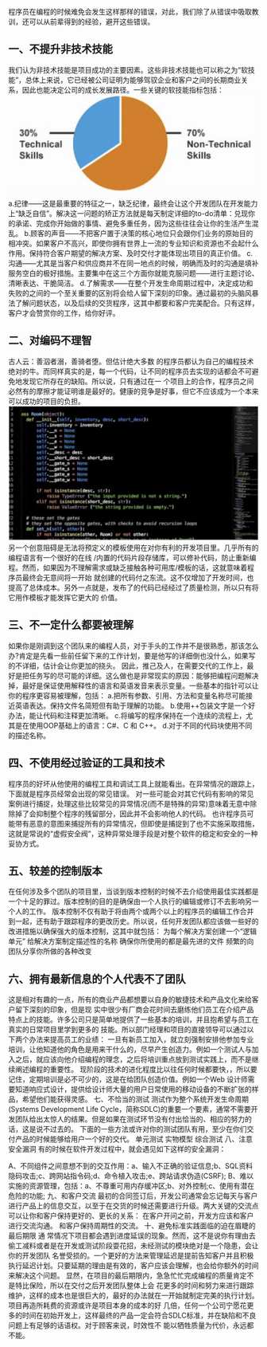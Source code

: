 

程序员在编程的时候难免会发生这样那样的错误，对此，我们除了从错误中吸取教训，还可以从前辈得到的经验，避开这些错误。
## 一、不提升非技术技能
我们认为非技术技能是项目成功的主要因素。这些非技术技能也可以称之为“软技能”，总体上来说，它已经被公司证明为能够驾驭企业和客户之间的长期商业关系，因此也能决定公司的成长发展路径。一些关键的软技能指标包括：
![alt text](assets/image-6.png)
a.纪律——这是最重要的特征之一，缺乏纪律，最终会让这个开发团队在开发能力上“缺乏自信”。解决这一问题的矫正方法就是每天制定详细的to-do清单：兑现你的承诺、完成你开始做的事情、避免多重任务，因为这些往往会让你的生活产生混乱。
b.顾客的声音——不把客户置于决策的核心地位只会跟你们业务的原始目的相冲突。如果客户不高兴，即使你拥有世界上一流的专业知识和资源也不会起什么作用。保持符合客户期望的解决方案、及时交付才能体现出项目的真正价值。
c.沟通——尤其是当客户和供应商并不在同一地点的时候，明确而及时的沟通是填补服务空白的极好措施。主要集中在这三个方面你就能克服问题——进行主题讨论、清晰表达、干脆简洁。
d.了解需求——在整个开发生命周期过程中，决定成功和失败的之间的一个至关重要的区别将会给人留下深刻的印象。通过最初的头脑风暴法了解问题状态，以及后续的交货程序，这其中都要和客户完美配合。只有这样，客户才会赞赏你的工作，给你好评。
## 二、对编码不理智
古人云：善泅者溺，善骑者堕。但估计绝大多数 的程序员都认为自己的编程技术绝对的牛。而同样真实的是，每一个代码，让不同的程序员去实现的话都会不可避免地发现它所存在的缺陷。所以说，只有通过在一 个项目上的合作，程序员之间必然有的摩擦才能证明谁是最好的。健康的竞争是好事，但它不应该成为一个本来可以成功的项目的负担。
![alt text](assets/image-7.png)
另一个创意阻碍是无法将预定义的模板使用在对你有利的开发项目里。几乎所有的编程语言有一个很好的在线 /内置的代码片段存储库，可以修补代码，防止重新编程。然而，如果因为不理解需求或缺乏接触各种可用库/模板的话，这就意味着程序员最终会无意间将一开始 就创建的代码付之东流。这不仅增加了开发时间，也提高了总体成本。另外一点就是，发布了的代码已经经过了质量检测，所以只有将它用作模板才能发挥它更大的 价值。
## 三、不一定什么都要被理解
如果你是刚调到这个团队来的编程人员，对于手头的工作并不是很熟悉，那该怎么办?肯定是先看一些前任留下来的工作计划，要是他写的详细倒也没什么，如果写的不详细，估计会让你更加的挠头。
因此，推己及人，在需要交代的工作上，最好是把任务写的尽可能的详细。这么做也是非常现实的原因：能够把编程问题解决掉，最好是保证使用解释性的语言和英语发音来表示变量。一些基本的指针可以让你的程序更容易被理解，包括：
a.把所有参数、引用、方法和变量名称尽可能接近英语表达。保持文件名简短但有助于理解的功能。
b.使用++包装文字是一个好办法，能让代码和注释更加清晰。
c.将编写的程序保持在一个连续的流程上，尤其是在使用OOP基础上的语言：C#、C 和 C++。
d.对于不同的代码块使用不同的描述名称。
## 四、不使用经过验证的工具和技术
程序员的好坏从他使用的编程工具和调试工具上就能看出。在异常情况的跟踪上，下面就是程序员经常会出现的常见错误。
对一些可能会对其它代码有影响的常见案例进行捕捉，处理这些比较常见的异常情况(而不是特殊的异常)意味着无意中除除掉了会抑制整个程序的残留部分，因此并不会影响他人的代码。
也许程序员可能带有恶意的意图来捕捉所有的异常情况，但即使是捕捉到了也不实施采取措施，这就是常说的“虚假安全阀”，这种异常处理手段是对整个软件的稳定和安全的一种妥协方式。
## 五、较差的控制版本
在任何涉及多个团队的项目里，当谈到版本控制的时候不去介绍使用最佳实践都是一个十足的罪过。版本控制的目的是确保由一个人执行的编辑或修订不去影响另一个人的工作。
版本控制不仅有助于将由两个或两个以上的程序员的编辑工作合并到一起，还有助于跟踪程序的更改历史。所以说，任何开发团队都应该做一些好的改进措施以确保强大的版本控制，这其中就包括：
为每个解决方案创建一个“逻辑单元”
给解决方案制定描述性的名称
确保你所使用的都是最先进的文件
频繁的向团队分享你所做的各种改变
## 六、拥有最新信息的个人代表不了团队
这是相对有趣的一点，所有的商业产品都想要以自身的敏捷技术和产品文化来给客户留下深刻的印象，但是现 实中很少有厂商会花时间去磨练他们员工在介绍产品特点上的技能。许多公司只是简单地提供了一些基本的培训，并且抱希望与员工在真实的日常项目里学到更多的 技能。所以部门经理和项目的直接领导可以通过以下两个办法来提高员工的业绩：
一旦有新员工加入，就立刻强制安排他参加专业培训，让他知道他的角色是用来干什么的，尽早产生创造力。例如一个测试人与加入之后，就应该向他介绍编程的理念，之后将培训重点放到测试实践上，而不是继续阐述编程的重要性。
现阶段的技术的进化程度比以往任何时候都要快，，所以要记住，定期培训是必不可少的，这是在给团队创造价值。例如一个Web 设计师需要知道响应式设计，提供给设计师大量的用户日常使用的移动设备的不断扩张的样品，希望他们能获得灵感。
七、不恰当的测试
测试作为整个系统开发生命周期(Systems Development Life Cycle，简称SDLC)的重要一个要素，通常不需要开发团队给出太惊人的结果。但是如果在测试环节没有付出恰当的、相应的努力的话，这是说不过去的。 下面的一些方法或许对你的测试团队有用，至少在你们交付产品的时候能够给用户一个好的交代。
单元测试
实物模型
综合测试
八、注意安全漏洞
有的时候在软件开发过程中，就会遇见如下这样的安全漏洞：

A、不同组件之间意想不到的交互作用：a、输入不正确的验证信息;b、SQL资料隐码攻击;c、跨网站指令码;d、命令植入攻击;e、跨站请求伪造(CSRF);
B、难以实施的资源管理，包括：a、不尊重可用内存缓冲区;b、对外控制;c、使用有潜在危险的功能;
九、和客户交流
最初的合同签订后，开发公司通常会忘记每天与客户进行产品上的信息交互，以至于在交货的时候还需要进行升级。两大关键的交流点可以让你和客户保持更好的、更长的关系：
在客户开问之前，开发方应该和客户进行交流沟通。
和客户保持周期性的交流。
十、避免标准实践面临的迫在眉睫的最后期限
通 常情况下项目都会遇到进度延误的现象。然而，这不是说你有理由去偷工减料或者是在开发或测试阶段耍花招，未经测试的模块绝对是一个隐患，会让你的开发团队 名誉受损的。一个更好的方法来管理延迟是提前告知客户并且积极执行延迟计划。只要延期的理由是有效的，客户应该会理解，也会给你额外的时间来解决这个问题。
显然，在项目的最后期限内，急急忙忙完成编程的质量肯定不是特比保险，所以在交付之后开发团队整体上会 花更多的时间和努力来进行跟踪维护，这样的成本也是很巨大的，最好的办法就在一开始就制定完美的执行计划。项目再造所耗费的资源或许是项目本身的成本的好 几倍，任何一个公司宁愿花更多的时间在初始开发上，这样最终的产品一定会符合SDLC标准，并在缺陷和不良问题上有足够的话语权。对于顾客来说，时效性不 能以牺牲质量为代价，永远都不能。